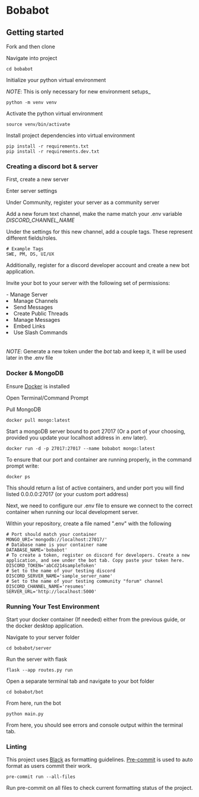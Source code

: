 # Bobabot

## Getting started

Fork and then clone

Navigate into project

```shell
cd bobabot
```
Initialize your python virtual environment

_NOTE_: This is only necessary for new environment setups_

```shell
python -m venv venv
```

Activate the python virtual environment

```shell
source venv/bin/activate
```

Install project dependencies into virtual environment

```shell
pip install -r requirements.txt
pip install -r requirements.dev.txt
```

### Creating a discord bot & server

First, create a new server

Enter server settings

Under Community, register your server as a community server

Add a new forum text channel, make the name match your .env variable *DISCORD_CHANNEL_NAME*

Under the settings for this new channel, add a couple tags. These represent different fields/roles.

```shell
# Example Tags
SWE, PM, DS, UI/UX
```

Additionally, register for a discord developer account and create a new bot application.

Invite your bot to your server with the following set of permissions:

<div style="padding-bottom: 20px;">
    - Manage Server
    <li> Manage Channels
    <li> Send Messages
    <li> Create Public Threads
    <li> Manage Messages
    <li> Embed Links
    <li> Use Slash Commands
</div>

_NOTE_: Generate a new token under the *bot* tab and keep it, it will be used later in the .env file


### Docker & MongoDB

Ensure [Docker](https://docs.docker.com/get-docker/) is installed

Open Terminal/Command Prompt

Pull MongoDB

```shell
docker pull mongo:latest
```

Start a mongoDB server bound to port 27017 (Or a port of your choosing, provided you update your localhost address in .env later).

```shell
docker run -d -p 27017:27017 --name bobabot mongo:latest
```

To ensure that our port and container are running properly, in the command prompt write:

```shell
docker ps
```

This should return a list of active containers, and under port you will find listed 0.0.0.0:27017 (or your custom port address)

Next, we need to configure our .env file to ensure we connect to the correct container when running our local development server.

Within your repository, create a file named ".env" with the following

```shell
# Port should match your container
MONGO_URI='mongodb://localhost:27017/'
# Database name is your container name
DATABASE_NAME='bobabot'
# To create a token, register on discord for developers. Create a new application, and see under the bot tab. Copy paste your token here.
DISCORD_TOKEN='abCd214sampleToken'
# Set to the name of your testing discord
DISCORD_SERVER_NAME='sample_server_name'
# Set to the name of your testing community "forum" channel
DISCORD_CHANNEL_NAME='resumes'
SERVER_URL='http://localhost:5000'
```

### Running Your Test Environment

Start your docker container (If needed) either from the previous guide, or the docker desktop application.

Navigate to your server folder

```shell
cd bobabot/server
```

Run the server with flask

```shell
flask --app routes.py run
```

Open a separate terminal tab and navigate to your bot folder

```shell
cd bobabot/bot
```

From here, run the bot

```shell
python main.py
```

From here, you should see errors and console output within the terminal tab.


### Linting

This project uses [Black](https://github.com/psf/black) as formatting guidelines. [Pre-commit](https://pre-commit.com/) is used to auto format as users commit their work.

```shell
pre-commit run --all-files
```

Run pre-commit on all files to check current formatting status of the project.
